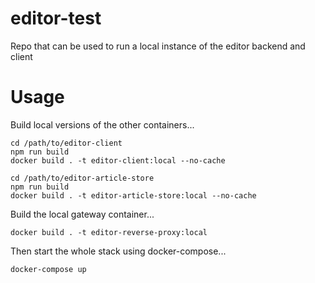 # editor-test

Repo that can be used to run a local instance of the editor backend and client

# Usage

Build local versions of the other containers...

```
cd /path/to/editor-client
npm run build
docker build . -t editor-client:local --no-cache

cd /path/to/editor-article-store
npm run build
docker build . -t editor-article-store:local --no-cache
```

Build the local gateway container...

```
docker build . -t editor-reverse-proxy:local
```

Then start the whole stack using docker-compose...

```
docker-compose up
```
